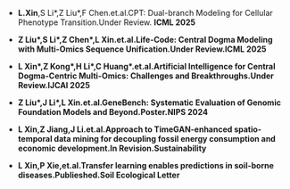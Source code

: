 - <strong>L.Xin</strong>,S Li*,Z Liu*,F Chen.et.al.CPT: Dual-branch Modeling for Cellular Phenotype Transition.Under Review. <strong>ICML 2025<strong>

- Z Liu*,S Li*,Z Chen*,<strong>L Xin<strong>.et.al.Life-Code: Central Dogma Modeling with Multi-Omics Sequence Unification.Under Review.<strong>ICML 2025<strong>

- <strong>L Xin*<strong>,Z Kong*,H Li*,C Huang*.et.al.Artificial Intelligence for Central Dogma-Centric Multi-Omics: Challenges and Breakthroughs.Under Review.<strong>IJCAI 2025<strong>

- Z Liu*,J Li*,<strong>L Xin<strong>.et.al.GeneBench: Systematic Evaluation of Genomic Foundation Models and Beyond.Poster.<strong>NIPS 2024<strong>

- <strong>L Xin<strong>,Z Jiang,J Li.et.al.Approach to TimeGAN-enhanced spatio-temporal data mining for decoupling fossil energy consumption and economic development.In Revision.Sustainability

- <strong>L Xin<strong>,P Xie,et.al.Transfer learning enables predictions in soil-borne diseases.Publieshed.Soil Ecological Letter

